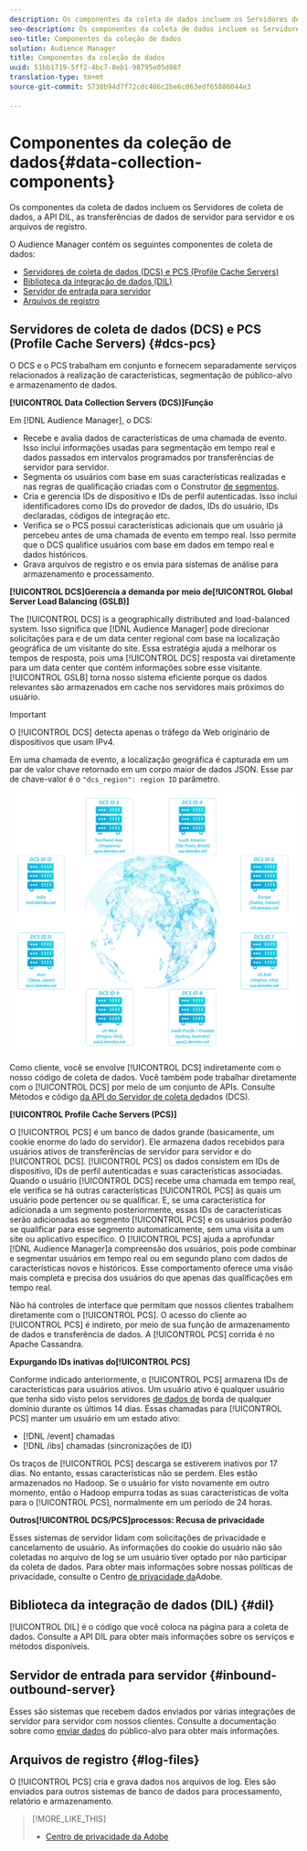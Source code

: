 ```yaml
---
description: Os componentes da coleta de dados incluem os Servidores de coleta de dados, a API DIL, as transferências de dados de servidor para servidor e os arquivos de registro.
seo-description: Os componentes da coleta de dados incluem os Servidores de coleta de dados, a API DIL, as transferências de dados de servidor para servidor e os arquivos de registro.
seo-title: Componentes da coleção de dados
solution: Audience Manager
title: Componentes da coleção de dados
uuid: 51bb1719-5ff2-4bc7-8eb1-98795e05d08f
translation-type: tm+mt
source-git-commit: 5730b94d7f72cdc406c2be6c063edf65886044e3

---
```



# Componentes da coleção de dados{#data-collection-components}

Os componentes da coleta de dados incluem os Servidores de coleta de dados, a API DIL, as transferências de dados de servidor para servidor e os arquivos de registro.

<!-- 

c_compcollect.xml

 -->

O Audience Manager contém os seguintes componentes de coleta de dados:

* [Servidores de coleta de dados (DCS) e PCS (Profile Cache Servers)](../../reference/system-components/components-data-collection.md#dcs-pcs)
* [Biblioteca da integração de dados (DIL)](../../reference/system-components/components-data-collection.md#dil)
* [Servidor de entrada para servidor](../../reference/system-components/components-data-collection.md#inbound-outbound-server)
* [Arquivos de registro](../../reference/system-components/components-data-collection.md#log-files)

## Servidores de coleta de dados (DCS) e PCS (Profile Cache Servers) {#dcs-pcs}

O DCS e o PCS trabalham em conjunto e fornecem separadamente serviços relacionados à realização de características, segmentação de público-alvo e armazenamento de dados.

**[!UICONTROL Data Collection Servers (DCS)]Função**

Em [!DNL Audience Manager], o DCS:

* Recebe e avalia dados de características de uma chamada de evento. Isso inclui informações usadas para segmentação em tempo real e dados passados em intervalos programados por transferências de servidor para servidor.
* Segmenta os usuários com base em suas características realizadas e nas regras de qualificação criadas com o Construtor [de segmentos](../../features/segments/segment-builder.md).
* Cria e gerencia IDs de dispositivo e IDs de perfil autenticadas. Isso inclui identificadores como IDs do provedor de dados, IDs do usuário, IDs declaradas, códigos de integração etc.
* Verifica se o PCS possui características adicionais que um usuário já percebeu antes de uma chamada de evento em tempo real. Isso permite que o DCS qualifice usuários com base em dados em tempo real e dados históricos.
* Grava arquivos de registro e os envia para sistemas de análise para armazenamento e processamento.

**[!UICONTROL DCS]Gerencia a demanda por meio de[!UICONTROL Global Server Load Balancing (GSLB)]**

The [!UICONTROL DCS] is a geographically distributed and load-balanced system. Isso significa que [!DNL Audience Manager] pode direcionar solicitações para e de um data center regional com base na localização geográfica de um visitante do site. Essa estratégia ajuda a melhorar os tempos de resposta, pois uma [!UICONTROL DCS] resposta vai diretamente para um data center que contém informações sobre esse visitante. [!UICONTROL GSLB] torna nosso sistema eficiente porque os dados relevantes são armazenados em cache nos servidores mais próximos do usuário.

>[!IMPORTANT]
>
>O [!UICONTROL DCS] detecta apenas o tráfego da Web originário de dispositivos que usam IPv4.

Em uma chamada de evento, a localização geográfica é capturada em um par de valor chave retornado em um corpo maior de dados JSON. Esse par de chave-valor é o `"dcs_region": region ID` parâmetro.

![](assets/dcs-map.png)

Como cliente, você se envolve [!UICONTROL DCS] indiretamente com o nosso código de coleta de dados. Você também pode trabalhar diretamente com o [!UICONTROL DCS] por meio de um conjunto de APIs. Consulte Métodos e código [da API do Servidor de coleta de](../../api/dcs-intro/dcs-event-calls/dcs-event-calls.md)dados (DCS).

**[!UICONTROL Profile Cache Servers (PCS)]**

O [!UICONTROL PCS] é um banco de dados grande (basicamente, um cookie enorme do lado do servidor). Ele armazena dados recebidos para usuários ativos de transferências de servidor para servidor e do [!UICONTROL DCS]. [!UICONTROL PCS] os dados consistem em IDs de dispositivo, IDs de perfil autenticadas e suas características associadas. Quando o usuário [!UICONTROL DCS] recebe uma chamada em tempo real, ele verifica se há outras características [!UICONTROL PCS] às quais um usuário pode pertencer ou se qualificar. E, se uma característica for adicionada a um segmento posteriormente, essas IDs de características serão adicionadas ao segmento [!UICONTROL PCS] e os usuários poderão se qualificar para esse segmento automaticamente, sem uma visita a um site ou aplicativo específico. O [!UICONTROL PCS] ajuda a aprofundar [!DNL Audience Manager]a compreensão dos usuários, pois pode combinar e segmentar usuários em tempo real ou em segundo plano com dados de características novos e históricos. Esse comportamento oferece uma visão mais completa e precisa dos usuários do que apenas das qualificações em tempo real.

Não há controles de interface que permitam que nossos clientes trabalhem diretamente com o [!UICONTROL PCS]. O acesso do cliente ao [!UICONTROL PCS] é indireto, por meio de sua função de armazenamento de dados e transferência de dados. A [!UICONTROL PCS] corrida é no Apache Cassandra.

**Expurgando IDs inativas do[!UICONTROL PCS]**

Conforme indicado anteriormente, o [!UICONTROL PCS] armazena IDs de características para usuários ativos. Um usuário ativo é qualquer usuário que tenha sido visto pelos servidores [de dados de](../../reference/system-components/components-edge.md) borda de qualquer domínio durante os últimos 14 dias. Essas chamadas para [!UICONTROL PCS] manter um usuário em um estado ativo:

* [!DNL /event] chamadas
* [!DNL /ibs] chamadas (sincronizações de ID)

<!-- 

Removed /dpm calls from the bulleted list. /dpm calls have been deprecated.

 -->

Os traços de [!UICONTROL PCS] descarga se estiverem inativos por 17 dias. No entanto, essas características não se perdem. Eles estão armazenados no Hadoop. Se o usuário for visto novamente em outro momento, então o Hadoop empurra todas as suas características de volta para o [!UICONTROL PCS], normalmente em um período de 24 horas.

**Outros[!UICONTROL DCS/PCS]processos: Recusa de privacidade**

Esses sistemas de servidor lidam com solicitações de privacidade e cancelamento de usuário. As informações do cookie do usuário não são coletadas no arquivo de log se um usuário tiver optado por não participar da coleta de dados. Para obter mais informações sobre nossas políticas de privacidade, consulte o Centro [de privacidade da](https://www.adobe.com/privacy/advertising-services.html)Adobe.

## Biblioteca da integração de dados (DIL) {#dil}

[!UICONTROL DIL] é o código que você coloca na página para a coleta de dados. Consulte a API [](../../dil/dil-overview.md) DIL para obter mais informações sobre os serviços e métodos disponíveis.

## Servidor de entrada para servidor {#inbound-outbound-server}

Esses são sistemas que recebem dados enviados por várias integrações de servidor para servidor com nossos clientes. Consulte a documentação sobre como [enviar dados](/help/using/integration/sending-audience-data/real-time-data-integration/real-time-tech-specs.md) do público-alvo para obter mais informações.

## Arquivos de registro {#log-files}

O [!UICONTROL PCS] cria e grava dados nos arquivos de log. Eles são enviados para outros sistemas de banco de dados para processamento, relatório e armazenamento.

>[!MORE_LIKE_THIS]
>
>* [Centro de privacidade da Adobe](https://www.adobe.com/privacy.html)

